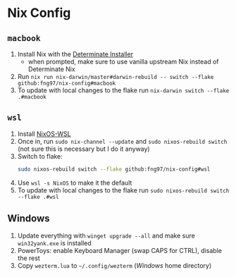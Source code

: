 # Nix Config

## `macbook`

1. Install Nix with the [Determinate Installer](https://github.com/DeterminateSystems/nix-installer)
   - when prompted, make sure to use vanilla upstream Nix instead of Determinate Nix
2. Run `nix run nix-darwin/master#darwin-rebuild -- switch --flake github:fng97/nix-config#macbook`
3. To update with local changes to the flake run `nix-darwin switch --flake .#macbook`

## `wsl`

1. Install [NixOS-WSL](https://github.com/nix-community/NixOS-WSL)
2. Once in, run `sudo nix-channel --update` and `sudo nixos-rebuild switch`
   (not sure this is necessary but I do it anyway)
3. Switch to flake:
   ```bash
   sudo nixos-rebuild switch --flake github:fng97/nix-config#wsl
   ```
4. Use `wsl -s NixOS` to make it the default
5. To update with local changes to the flake run `sudo nixos-rebuild switch --flake .#wsl`

## Windows

1. Update everything with `winget upgrade --all` and make sure `win32yank.exe` is installed
2. PowerToys: enable Keyboard Manager (swap CAPS for CTRL), disable the rest
3. Copy `wezterm.lua` to `~/.config/wezterm` (_Windows_ home directory)
